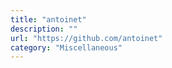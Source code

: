 ```yaml
---
title: "antoinet"
description: ""
url: "https://github.com/antoinet"
category: "Miscellaneous"
---
```

